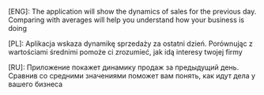 [ENG]: The application will show the dynamics of sales for the previous day. Comparing with averages will help you understand how your business is doing

[PL]: Aplikacja wskaza dynamikę sprzedaży za ostatni dzień. Porównując z wartościami średnimi pomoże ci zrozumieć, jak idą interesy twojej firmy

[RU]: Приложение покажет динамику продаж за предыдущий день. Сравнив со средними значениями поможет вам понять, как идут дела у вашего бизнеса